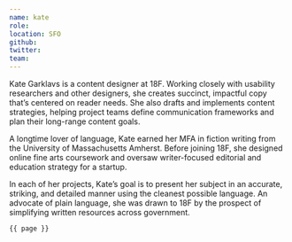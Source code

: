 ```yaml
---
name: kate
role: 
location: SFO
github:
twitter:
team:
---
```


Kate Garklavs is a content designer at 18F. Working closely with usability researchers and other designers, she creates succinct, impactful copy that’s centered on reader needs. She also drafts and implements content strategies, helping project teams define communication frameworks and plan their long-range content goals.

A longtime lover of language, Kate earned her MFA in fiction writing from the University of Massachusetts Amherst. Before joining 18F, she designed online fine arts coursework and oversaw writer-focused editorial and education strategy for a startup. 

In each of her projects, Kate’s goal is to present her subject in an accurate, striking, and detailed manner using the cleanest possible language. An advocate of plain language, she was drawn to 18F by the prospect of simplifying written resources across government. 


<code>{{ page }}</code>
